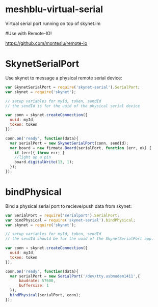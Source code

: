meshblu-virtual-serial
======================

Virtual serial port running on top of skynet.im

#Use with Remote-IO!

https://github.com/monteslu/remote-io


# SkynetSerialPort

Use skynet to message a physical remote serial device:

```js
var SkynetSerialPort = require('skynet-serial').SerialPort;
var skynet = require('skynet');

// setup variables for myId, token, sendId
// the sendId is for the uuid of the physical serial device

var conn = skynet.createConnection({
  uuid: myId,
  token: token
});

conn.on('ready', function(data){
  var serialPort = new SkynetSerialPort(conn, sendId);
  var board = new firmata.Board(serialPort, function (err, ok) {
    if (err){ throw err; }
    //light up a pin
    board.digitalWrite(13, 1);
  });
});

```


# bindPhysical

Bind a physical serial port to recieve/push data from skynet:

```js
var SerialPort = require('serialport').SerialPort;
var bindPhysical = require('skynet-serial').bindPhysical;
var skynet = require('skynet');

// setup variables for myId, token, sendId
// the sendId should be for the uuid of the SkynetSerialPort app.

var conn = skynet.createConnection({
  uuid: myId,
  token: token
});

conn.on('ready', function(data){
  var serialPort = new SerialPort('/dev/tty.usbmodem1411',{
      baudrate: 57600,
      buffersize: 1
  });
  bindPhysical(serialPort, conn);
});

```
